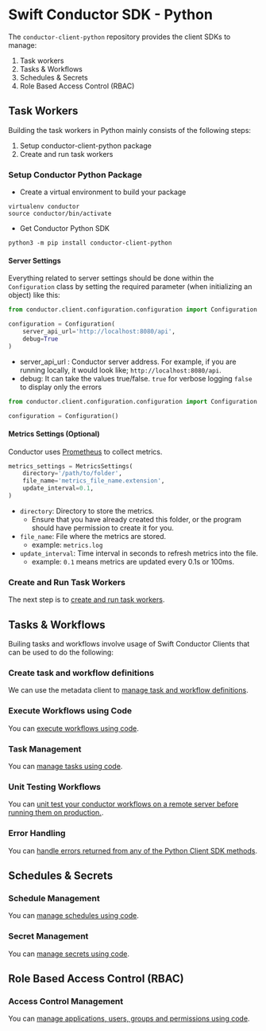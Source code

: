# Swift Conductor SDK - Python

The `conductor-client-python` repository provides the client SDKs to manage:
1. Task workers
2. Tasks & Workflows
3. Schedules & Secrets
4. Role Based Access Control (RBAC)

## Task Workers

Building the task workers in Python mainly consists of the following steps:

1. Setup conductor-client-python package
2. Create and run task workers

### Setup Conductor Python Package​

* Create a virtual environment to build your package
```shell
virtualenv conductor
source conductor/bin/activate
```

* Get Conductor Python SDK
```shell
python3 -m pip install conductor-client-python
```

#### Server Settings
Everything related to server settings should be done within the `Configuration` class by setting the required parameter (when initializing an object) like this:

```python
from conductor.client.configuration.configuration import Configuration

configuration = Configuration(
    server_api_url='http://localhost:8080/api',
    debug=True
)
```

* server_api_url : Conductor server address. For example, if you are running locally, it would look like; `http://localhost:8080/api`.
* debug: It can take the values true/false. `true` for verbose logging `false` to display only the errors


```python
from conductor.client.configuration.configuration import Configuration

configuration = Configuration()
```

#### Metrics Settings (Optional)
Conductor uses [Prometheus](https://prometheus.io/) to collect metrics.

```python
metrics_settings = MetricsSettings(
    directory='/path/to/folder',
    file_name='metrics_file_name.extension',
    update_interval=0.1,
)
```

* `directory`: Directory to store the metrics.
  * Ensure that you have already created this folder, or the program should have permission to create it for you.
* `file_name`: File where the metrics are stored.
  * example: `metrics.log`
* `update_interval`: Time interval in seconds to refresh metrics into the file.
  * example: `0.1` means metrics are updated every  0.1s or 100ms.

### Create and Run Task Workers

The next step is to [create and run task workers](https://github.com/swift-conductor/conductor-client-python/tree/main/docs/worker).

## Tasks & Workflows

Builing tasks and workflows involve usage of Swift Conductor Clients that can be used to do the following:

### Create task and workflow definitions

We can use the metadata client to [manage task and workflow definitions](https://github.com/swift-conductor/conductor-client-python/tree/main/docs/metadata).

### Execute Workflows using Code

You can [execute workflows using code](https://github.com/swift-conductor/conductor-client-python/tree/main/docs/workflow).

### Task Management

You can [manage tasks using code](https://github.com/swift-conductor/conductor-client-python/tree/main/docs/task).

### Unit Testing Workflows

You can [unit test your conductor workflows on a remote server before running them on production.](https://github.com/swift-conductor/conductor-client-python/tree/main/docs/testing).

### Error Handling

You can [handle errors returned from any of the Python Client SDK methods](https://github.com/swift-conductor/conductor-client-python/tree/main/docs/exceptions).

## Schedules & Secrets

### Schedule Management

You can [manage schedules using code](https://github.com/swift-conductor/conductor-client-python/tree/main/docs/schedule).

### Secret Management

You can [manage secrets using code](https://github.com/swift-conductor/conductor-client-python/tree/main/docs/secret).

## Role Based Access Control (RBAC)

### Access Control Management

You can [manage applications, users, groups and permissions using code](https://github.com/swift-conductor/conductor-client-python/tree/main/docs/authorization).
